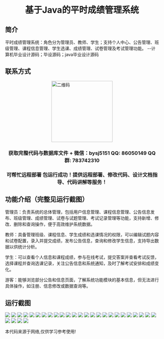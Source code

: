 <p><h1 align="center">基于Java的平时成绩管理系统</h1></p>

## 简介
平时成绩管理系统：角色分为管理员、教师、学生；支持个人中心、公告管理、班级管理、课程信息管理、学生选课、成绩管理、试卷管理及考试管理功能。    --计算机毕业设计源码；毕设源码；java毕业设计源码


## 联系方式
<img src="https://bs-1329754181.cos.ap-shanghai.myqcloud.com/wx.jpg" alt="二维码" style="display: block; margin: 0 auto;" width="200px">
<p><h3 align="center">获取完整代码与数据库文件 + 微信：bysj5151 QQ: 86050149 QQ群: 783742310</h3></p>
<p><h3 align="center">可帮忙远程部署 包运行成功！提供远程部署、修改代码、设计文档指导、代码讲解等服务！</h3></p>

## 功能介绍（完整见运行截图）
管理员：负责系统的总体管理，包括用户信息管理、课程信息管理、公告信息发布、班级管理、成绩管理、试卷与试题管理、考试记录管理等功能，支持新增、修改、删除和查询操作，便于高效维护系统数据。

教师：具备管理班级、课程信息、学生成绩和选课情况的权限，可以编辑试题内容和试卷配置，录入并提交成绩，发布公告信息，查询和修改学生信息，支持导出数据以供统计分析。

学生：可以查看个人信息和课程成绩，参与在线考试，提交答案并查看考试反馈，选择课程并查询选课记录，关注公告信息和系统通知，及时了解考试安排和成绩变化。

游客：能够浏览部分公告和信息页面，了解系统功能模块的基本信息，但无法进行具体操作，如注册、信息修改或数据查询等。


## 运行截图
![](https://bs-1329754181.cos.ap-shanghai.myqcloud.com/ssm/JavaPerformanceManagementSystem/img/001.jpg)
![](https://bs-1329754181.cos.ap-shanghai.myqcloud.com/ssm/JavaPerformanceManagementSystem/img/002.jpg)
![](https://bs-1329754181.cos.ap-shanghai.myqcloud.com/ssm/JavaPerformanceManagementSystem/img/003.jpg)
![](https://bs-1329754181.cos.ap-shanghai.myqcloud.com/ssm/JavaPerformanceManagementSystem/img/004.jpg)
![](https://bs-1329754181.cos.ap-shanghai.myqcloud.com/ssm/JavaPerformanceManagementSystem/img/005.jpg)
![](https://bs-1329754181.cos.ap-shanghai.myqcloud.com/ssm/JavaPerformanceManagementSystem/img/006.jpg)
![](https://bs-1329754181.cos.ap-shanghai.myqcloud.com/ssm/JavaPerformanceManagementSystem/img/007.jpg)
![](https://bs-1329754181.cos.ap-shanghai.myqcloud.com/ssm/JavaPerformanceManagementSystem/img/008.jpg)
![](https://bs-1329754181.cos.ap-shanghai.myqcloud.com/ssm/JavaPerformanceManagementSystem/img/009.jpg)
![](https://bs-1329754181.cos.ap-shanghai.myqcloud.com/ssm/JavaPerformanceManagementSystem/img/010.jpg)
![](https://bs-1329754181.cos.ap-shanghai.myqcloud.com/ssm/JavaPerformanceManagementSystem/img/011.jpg)
![](https://bs-1329754181.cos.ap-shanghai.myqcloud.com/ssm/JavaPerformanceManagementSystem/img/012.jpg)
![](https://bs-1329754181.cos.ap-shanghai.myqcloud.com/ssm/JavaPerformanceManagementSystem/img/013.jpg)
![](https://bs-1329754181.cos.ap-shanghai.myqcloud.com/ssm/JavaPerformanceManagementSystem/img/014.jpg)
![](https://bs-1329754181.cos.ap-shanghai.myqcloud.com/ssm/JavaPerformanceManagementSystem/img/015.jpg)
![](https://bs-1329754181.cos.ap-shanghai.myqcloud.com/ssm/JavaPerformanceManagementSystem/img/016.jpg)
![](https://bs-1329754181.cos.ap-shanghai.myqcloud.com/ssm/JavaPerformanceManagementSystem/img/017.jpg)
![](https://bs-1329754181.cos.ap-shanghai.myqcloud.com/ssm/JavaPerformanceManagementSystem/img/018.jpg)
![](https://bs-1329754181.cos.ap-shanghai.myqcloud.com/ssm/JavaPerformanceManagementSystem/img/019.jpg)
![](https://bs-1329754181.cos.ap-shanghai.myqcloud.com/ssm/JavaPerformanceManagementSystem/img/020.jpg)
![](https://bs-1329754181.cos.ap-shanghai.myqcloud.com/ssm/JavaPerformanceManagementSystem/img/021.jpg)
![](https://bs-1329754181.cos.ap-shanghai.myqcloud.com/ssm/JavaPerformanceManagementSystem/img/022.jpg)
![](https://bs-1329754181.cos.ap-shanghai.myqcloud.com/ssm/JavaPerformanceManagementSystem/img/023.jpg)
![](https://bs-1329754181.cos.ap-shanghai.myqcloud.com/ssm/JavaPerformanceManagementSystem/img/024.jpg)
![](https://bs-1329754181.cos.ap-shanghai.myqcloud.com/ssm/JavaPerformanceManagementSystem/img/025.jpg)
![](https://bs-1329754181.cos.ap-shanghai.myqcloud.com/ssm/JavaPerformanceManagementSystem/img/026.jpg)
![](https://bs-1329754181.cos.ap-shanghai.myqcloud.com/ssm/JavaPerformanceManagementSystem/img/027.jpg)
![](https://bs-1329754181.cos.ap-shanghai.myqcloud.com/ssm/JavaPerformanceManagementSystem/img/028.jpg)
![](https://bs-1329754181.cos.ap-shanghai.myqcloud.com/ssm/JavaPerformanceManagementSystem/img/029.jpg)

<p>本代码来源于网络,仅供学习参考使用!</p>

